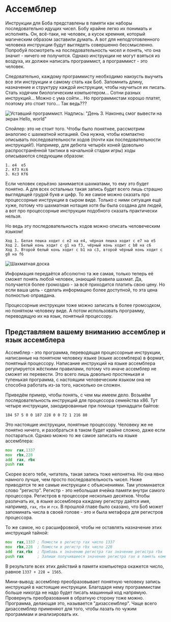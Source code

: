 # Ассемблер
Инструкции для Боба представлены в памяти как
наборы последовательно идущих чисел. Бобу крайне легко их понимать и исполнять.
Он, всё-таки, не человек, а кусок кремния, который магическим образом
заставили думать. А вот для неподготовленного человека инструкции будут выглядеть
совершенно бессмысленно. Попробуй посмотреть на последовательность чисел и понять,
что она значит - ничего не получится. Однако инструкции не могут взяться
из воздуха, их должен написать программист, а программист - это человек.

Следовательно, каждому программисту необходимо наизусть выучить все эти инструкции и самому
стать как Боб. Запомнить длину, назначение и структуру каждой инструкции, чтобы
научиться их писать. Стать ходячим биологическим компьютером... Сотни разных инструкций...
Можно с ума сойти... Но программистам хорошо платят, поэтому это стоит того... Так ведь???

<img 
    src="/artwork/cs-101/tired-programmer.png" 
    alt='Уставший программист. Надпись: "День 3. Наконец смог вывести на экран Hello, world"'
/>

Спойлер: это не стоит того. Чтобы было понятнее, рассмотрим аналогию с шахматной нотацией.
Она нужна, чтобы компактно описывать последовательности ходов (почти как последовательности
инструкций!). Например, для дебюта четырёх коней (довольно распространённой тактики в
начальной стадии игры) ходы описываются следующим образом:

```
1. e4  e5
2. Kf3 Kc6
3. Kc3 Kf6
```

Если человек серьёзно занимается шахматами, то ему это будет понятно.
А для всех остальных такая запись будет всего лишь страшно выглядящей грудой букв и цифр.
То же самое можно сказать про процессорные инструкции в сыром виде. Только с ними ситуация
ещё хуже, потому что шахматная нотация хотя бы была создана для людей, а вот про процессорные
инструкции подобного сказать практически нельзя.

Но ведь эту последовательность ходов можно описать человеческим языком!

```
Ход 1. Белая пешка ходит с e2 на e4, чёрная пешка ходит с e7 на e5
Ход 2. Белый конь ходит с g1 на f3, чёрный конь ходит с b8 на c6
Ход 3. Второй белый конь ходит с b1 на c3, второй чёрный конь ходит с g8 на f6
```

<img class="universal" src="/artwork/cs-101/chess-board.jpg" alt="Шахматная доска"/>

Информация передаётся абсолютно та же самая, только теперь её сможет понять любой человек,
знающий правила шахмат. Да, получается более громоздко - за всё приходится платить свою цену.
Но если ваша цель - сделать информацию более доступной, то эта цена полностью оправдана.

Процессорные инструкции тоже можно записать в более громоздком, но понятном человеку
виде. А потом использовать программу, переводящую их на язык, понятный процессору.

## Представляем вашему вниманию ассемблер и язык ассемблера
Ассемблер - это программа, переводящая процессорные инструкции, написанные на понятном человеку языке
(языке ассемблера) в формат, понятный процессору. Написание инструкций на языке ассемблера
регулируется жёсткими правилами, потому что иначе ассемблер не сможет их перевести. Это всего
лишь довольно простенькая и тупенькая программа, с настоящим человеческим языком она не способна
работать из-за того, насколько он сложен.

Приведём пример, чтобы понять, с чем мы имеем дело. Возьмём последовательность
инструкций для процессора семейства x86. Тут четыре инструкции, закодированные при помощи тринадцати
байтов:

```
184 57 5 0 0 187 228 0 0 72 1 216 80
```

Это настоящие инструкции, понятные процессору. Человеку же не понятно ничего, и разобраться в таком будет
крайне сложно, даже если постараться. Однако можно то же самое записать на языке ассемблера:

```asm
mov  rax,1337
mov  rbx,228
add  rax, rbx
push rax
```

Скорее всего тебе, читатель, такая запись тоже непонятна. Но она явно намного лучше, чем просто
последовательность чисел. Ниже приводятся те же самые инструкции с объяснениями. Там упоминается слово "регистр".
Регистр - это небольшая ячейка памяти внутри самого процессора. Регистров в процессоре несколько десятков.
Чтобы различать их, в языке ассемблера каждому регистру даётся имя, например, `rax`, `rbx` и `rcx`. В прошлой
главе было сказано, что Боб может запоминать числа в своей голове - это и была метафора для регистров
процессора.

То же самое, но с расшифровкой, чтобы не оставлять назначение этих инструкций тайной:

```asm
mov  rax,1337 ; Помести в регистр rax число 1337
mov  rbx,228  ; Помести в регистр rbx число 228
add  rax,rbx  ; Прибавь к значению регистра rax значение регистра rbx
push rax      ; Запиши получившееся значение регистра rax в память компьютера
```

В результате всех этих действий в памяти компьютера окажется число, равное `1337 + 228 = 1565`.

Мини-вывод: ассемблер преобразовывает понятную человеку запись инструкций в 
настоящие инструкции. Благодаря нему программистам больше никогда не надо будет
писать машинный код напрямую.
Провернуть преобразования в обратную сторону тоже можно. Программа, делающая это, называется "дизассемблер".
Чаще всего дизассемблер применяют для того, чтобы лазать по чужим программам и анализировать их.
